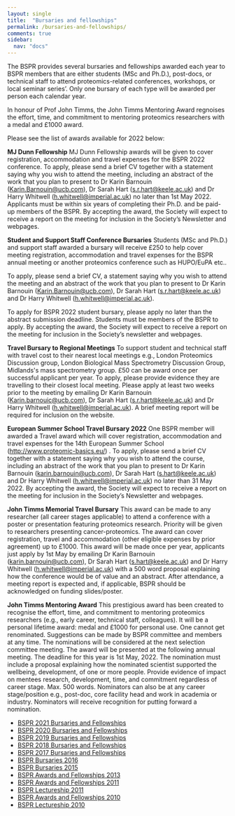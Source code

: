 ```yaml
---
layout: single
title:  "Bursaries and fellowships"
permalink: /bursaries-and-fellowships/
comments: true
sidebar:
  nav: "docs"
---
```



<!-- Several bursaries and fellowships are awarded each year to BSPR members that are either students (MSc and Ph.D.), post-docs, or technical staff to attend proteomics-related conferences or workshops. During the COVID-19 pandemic, most face-to-face conferences have been canceled and several of them have moved them on-line. The BSPR has therefore decided to offer bursaries (up to £250) for students, technical staff, and post-docs to attend virtual proteomics-related conferences and workshops that have a registration fee. Only one bursary will be awarded per person each calendar year. -->

<!-- To apply, please send a brief CV, a statement saying why you wish to attend the meeting, and an abstract of the work that you plan to present (if applicable) to Karin Barnouin (karin.barnouin@ucb.com). Only members of the BSPR can apply. By accepting the award, the Society will expect to receive a report on the meeting for inclusion in the Society’s newsletter and webpages. -->

The BSPR provides several bursaries and fellowships awarded each year to BSPR members that are either students (MSc and Ph.D.), post-docs, or technical staff to attend proteomics-related conferences, workshops, or local seminar series’. Only one bursary of each type will be awarded per person each calendar year.

In honour of Prof John Timms, the John Timms Mentoring Award regnoises the effort, time, and commitment to mentoring proteomics researchers with a medal and £1000 award.

Please see the list of awards available for 2022 below:

**MJ Dunn Fellowship**
MJ Dunn Fellowship awards will be given to cover registration, accommodation and travel expenses for the BSPR 2022 conference. To apply, please send a brief CV together with a statement saying why you wish to attend the meeting, including an abstract of the work that you plan to present to Dr Karin Barnouin (Karin.Barnouin@ucb.com), Dr Sarah Hart (s.r.hart@keele.ac.uk) and Dr Harry Whitwell (h.whitwell@imperial.ac.uk) no later than 1st May 2022. Applicants must be within six years of completing their Ph.D. and be paid-up members of the BSPR. By accepting the award, the Society will expect to receive a report on the meeting for inclusion in the Society’s Newsletter and webpages.

**Student and Support Staff Conference Bursaries**
Students (MSc and Ph.D.) and support staff awarded a bursary will receive £250 to help cover meeting registration, accommodation and travel expenses for the BSPR annual meeting or another proteomics conference such as HUPO/EuPA etc..

To apply, please send a brief CV, a statement saying why you wish to attend the meeting and an abstract of the work that you plan to present to Dr Karin Barnouin (Karin.Barnouin@ucb.com), Dr Sarah Hart (s.r.hart@keele.ac.uk) and Dr Harry Whitwell (h.whitwell@imperial.ac.uk). 

To apply for BSPR 2022 student bursary, please apply no later than the abstract submission deadline. Students must be members of the BSPR to apply. By accepting the award, the Society will expect to receive a report on the meeting for inclusion in the Society’s newsletter and webpages.

**Travel Bursary to Regional Meetings**
To support student and technical staff with travel cost to their nearest local meetings e.g., London Proteomics Discussion group, London Biological Mass Spectrometry Discussion Group, Midlands's mass spectrometry group. £50 can be award once per successful applicant per year. To apply, please provide evidence they are travelling to their closest local meeting. Please apply at least two weeks prior to the meeting by emailing Dr Karin Barnouin (Karin.barnouic@ucb.com), Dr Sarah Hart (s.r.hart@keele.ac.uk) and Dr Harry Whitwell (h.whitwell@imperial.ac.uk). A brief meeting report will be required for inclusion on the website.

**European Summer School Travel Bursary 2022**
One BSPR member will awarded a Travel award which will cover registration, accommodation and travel expenses for the 14th European Summer School (http://www.proteomic-basics.eu/) . To apply, please send a brief CV together with a statement saying why you wish to attend the course, including an abstract of the work that you plan to present to Dr Karin Barnouin (karin.barnouin@ucb.com), Dr Sarah Hart (s.hart@keele.ac.uk) and Dr Harry Whitwell (h.whitwell@imperial.ac.uk) no later than 31 May 2022. By accepting the award, the Society will expect to receive a report on the meeting for inclusion in the Society’s Newsletter and webpages.

**John Timms Memorial Travel Bursary**
This award can be made to any researcher (all career stages applicable) to attend a conference with a poster or presentation featuring proteomics research. Priority will be given to researchers presenting cancer-proteomics. The award can cover registration, travel and accommodation (other eligible expenses by prior agreement) up to £1000. This award will be made once per year, applicants just apply by 1st May by emailing Dr Karin Barnouin (karin.barnouin@ucb.com), Dr Sarah Hart (s.hart@keele.ac.uk) and Dr Harry Whitwell (h.whitwell@imperial.ac.uk) with a 500 word proposal explaining how the conference would be of value and an abstract. After attendance, a meeting report is expected and, if applicable, BSPR should be acknowledged on funding slides/poster.

**John Timms Mentoring Award**
This prestigious award has been created to recognise the effort, time, and commitment to mentoring proteomics researchers (e.g., early career, technical staff, colleagues).  It will be a personal lifetime award:  medal and £1000 for personal use. One cannot get renominated. Suggestions can be made by BSPR committee and members at any time. The nominations will be considered at the next selection committee meeting. The award will be presented at the following annual meeting. The deadline for this year is 1st May, 2022. The nomination must include a proposal explaining how the nominated scientist supported the wellbeing, development, of one or more people. Provide evidence of impact on mentees research, development, time, and commitment regardless of career stage. Max. 500 words. Nominators can also be at any career stage/position e.g., post-doc, core facility head and work in academia or industry. Nominators will receive recognition for putting forward a nomination.





- [BSPR 2021 Bursaries and Fellowships]({{site.baseurl}}/bspr-2021-bursaries-and-fellowships)
- [BSPR 2020 Bursaries and Fellowships]({{site.baseurl}}/bspr-2020-bursaries-and-fellowships)
- [BSPR 2019 Bursaries and Fellowships]({{site.baseurl}}/bspr-2019-bursaries-and-fellowships)
- [BSPR 2018 Bursaries and Fellowships]({{site.baseurl}}/bspr-2018-bursaries-and-fellowships)
- [BSPR 2017 Bursaries and Fellowships]({{site.baseurl}}/bspr-2017-bursaries-and-fellowships)
- [BSPR Bursaries 2016]({{site.baseurl}}/bspr-bursaries-2016)
- [BSPR Bursaries 2015]({{site.baseurl}}/bspr-bursaries-2015)
- [BSPR Awards and Fellowships 2013]({{site.baseurl}}/sbspr-awards-and-fellowships-2013 )
- [BSPR Awards and Fellowships 2011]({{site.baseurl}}//bspr-awards-and-fellowships-2011 )
- [BSPR Lectureship 2011]({{site.baseurl}}/bspr-lectureship-2011 )
- [BSPR Awards and Fellowships 2010]({{site.baseurl}}/bspr-awards-and-fellowships-2010 )
- [BSPR Lectureship 2010]({{site.baseurl}}/bspr-lectureship-2010 )
